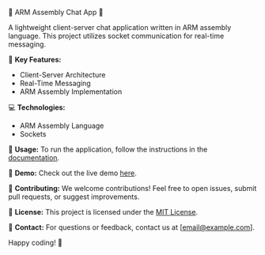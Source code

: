 🚀 ARM Assembly Chat App 🚀

A lightweight client-server chat application written in ARM assembly language. This project utilizes socket communication for real-time messaging.

🔧 **Key Features:**
- Client-Server Architecture
- Real-Time Messaging
- ARM Assembly Implementation

💻 **Technologies:**
- ARM Assembly Language
- Sockets

🚀 **Usage:**
To run the application, follow the instructions in the [documentation](link-to-docs).

🎥 **Demo:**
Check out the live demo [here](link-to-demo).

🤝 **Contributing:**
We welcome contributions! Feel free to open issues, submit pull requests, or suggest improvements.

📄 **License:**
This project is licensed under the [MIT License](https://github.com/Parakhatdin/arm-assembly-chat-app/blob/main/LICENSE).

📧 **Contact:**
For questions or feedback, contact us at [email@example.com].

Happy coding! 🚀
